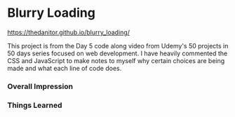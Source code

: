 # Blurry Loading

https://thedanitor.github.io/blurry_loading/

This project is from the Day 5 code along video from Udemy's 50 projects in 50 days series focused on web development. I have heavily commented the CSS and JavaScript to make notes to myself why certain choices are being made and what each line of code does.


### Overall Impression



### Things Learned

